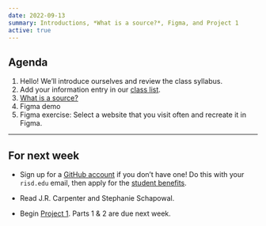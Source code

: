 ```yaml
---
date: 2022-09-13
summary: Introductions, *What is a source?*, Figma, and Project 1
active: true
---
```




## Agenda

1. Hello! We’ll introduce ourselves and review the class syllabus.
2. Add your information entry in our [class list](https://docs.google.com/document/d/1fnoDl-1jW7yyZaBSYvlB_oWZPTevQZx-4qqBZINr0Y0/edit?usp=sharing).
3. [What is a source?](https://docs.google.com/presentation/d/1GqcmW08hLCvFXDOClOcydrLz0cbTza7ZP9a-tQTXY7A/edit?usp=sharing)
4. Figma demo
5. Figma exercise: Select a website that you visit often and recreate it in Figma. 





------------



## For next week


* Sign up for a [GitHub account](https://github.com/signup) if you don’t have one! Do this with your `risd.edu` email, then apply for the [student benefits](https://education.github.com/discount_requests/student_application).

* Read J.R. Carpenter and Stephanie Schapowal.

* Begin [Project 1](/projects/#project-1-world-as-source). Parts 1 & 2 are due next week.